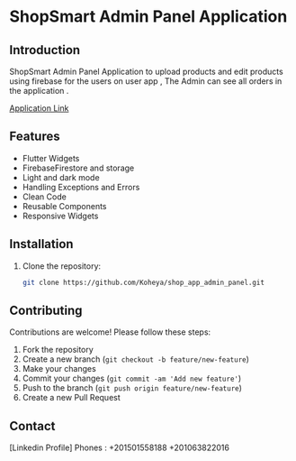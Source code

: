 # ShopSmart Admin Panel Application

## Introduction

ShopSmart Admin Panel Application to upload products and edit products using firebase for the users on user app , The Admin can see all orders in the application .

[Application Link](https://www.linkedin.com/posts/mohamed-said-koheya-4989571a9_flutter-flutterdeveloper-flutterdev-activity-7181351290663280640-nFRl?utm_source=share&utm_medium=member_desktop)

## Features

- Flutter Widgets
- FirebaseFirestore and storage
- Light and dark mode
- Handling Exceptions and Errors
- Clean Code
- Reusable Components
- Responsive Widgets

## Installation

1. Clone the repository:

    ```bash
    git clone https://github.com/Koheya/shop_app_admin_panel.git
    ```

## Contributing

Contributions are welcome! Please follow these steps:

1. Fork the repository
2. Create a new branch (`git checkout -b feature/new-feature`)
3. Make your changes
4. Commit your changes (`git commit -am 'Add new feature'`)
5. Push to the branch (`git push origin feature/new-feature`)
6. Create a new Pull Request


## Contact
[Linkedin Profile]
Phones :
+201501558188
+201063822016

